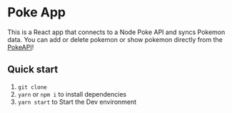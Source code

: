 # Poke App
This is a React app that connects to a Node Poke API and syncs Pokemon data. You can add or delete pokemon or show pokemon directly from the [PokeAPI](https://pokeapi.co/)!

## Quick start
1. `git clone`
2. `yarn` or `npm i` to install dependencies
3. `yarn start` to Start the Dev environment
